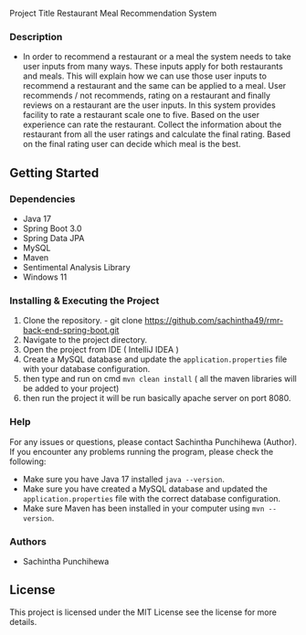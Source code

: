 Project Title
Restaurant Meal Recommendation System

### Description

- In order to recommend a restaurant or a meal the system needs to take user inputs
from many ways. These inputs apply for both restaurants and meals. This will explain
how we can use those user inputs to recommend a restaurant and the same can be
applied to a meal. User recommends / not recommends, rating on a restaurant and
finally reviews on a restaurant are the user inputs. In this system provides facility to
rate a restaurant scale one to five. Based on the user experience can rate the
restaurant. Collect the information about the restaurant from all the user ratings and
calculate the final rating. Based on the final rating user can decide which meal is
the best.

## Getting Started

### Dependencies
- Java 17
- Spring Boot 3.0
- Spring Data JPA
- MySQL
- Maven
- Sentimental Analysis Library
- Windows 11

### Installing & Executing the Project
1. Clone the repository. - git clone https://github.com/sachintha49/rmr-back-end-spring-boot.git
2. Navigate to the project directory.
3. Open the project from IDE ( IntelliJ IDEA )
4. Create a MySQL database and update the `application.properties` file with your database configuration.
5. then type and run on cmd `mvn clean install` ( all the maven libraries will be added to your project)
6. then run the project it will be run basically apache server on port 8080.

### Help
For any issues or questions, please contact Sachintha Punchihewa (Author).
If you encounter any problems running the program, please check the following:
- Make sure you have Java 17 installed `java --version`.
- Make sure you have created a MySQL database and updated the `application.properties` file with the correct database configuration.
- Make sure Maven has been installed in your computer using `mvn --version`.

### Authors
- Sachintha Punchihewa

## License
This project is licensed under the MIT License see the license for more details.
